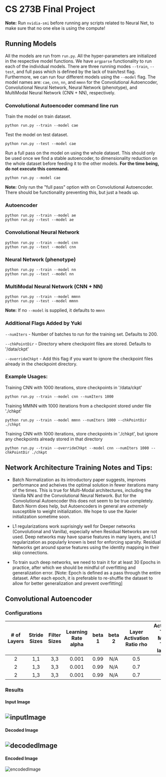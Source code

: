 # CS 273B Final Project

**Note:** Run `nvidia-smi` before running any scripts related to Neural Net, to make sure that no one else is using the compute!

## Running Models
All the models are run from `run.py`. All the hyper-parameters are initialized in the respective model functions. We have `argparse` functionality to run each of the individual models. There are three running modes `--train`, `--test`, and full pass which is defined by the lack of train/test flag. Furthermore, we can run four different models using the `--model` flag. The model names are: `cae`, `cnn`, `nn`, and `mmnn` for the Convolutional Autoencoder, Convolutional Neural Network, Neural Network (phenotype), and MultiModal Neural Network (CNN + NN), respectively.

### Convolutional Autoencoder command line run

Train the model on train dataset.
```
python run.py --train --model cae
```

Test the model on test dataset.
```
python run.py --test --model cae
```

Run a full pass on the model on using the whole dataset. This should only be used once we find a stable autoencoder, to dimensionality reduction on the whole dataset before feeding it to the other models. **For the time being, do not execute this command.**
```
python run.py --model cae
```

**Note:** Only run the "full pass" option with on Convolutional Autoencoder. There should be functionality preventing this, but just a heads up.

### Autoencoder

```
python run.py --train --model ae
python run.py --test --model ae
```

### Convolutional Neural Network

```
python run.py --train --model cnn
python run.py --test --model cnn
```

### Neural Network (phenotype)

```
python run.py --train --model nn
python run.py --test --model nn
```

### MultiModal Neural Network (CNN + NN)

```
python run.py --train --model mmnn
python run.py --test --model mmnn
```

**Note:** If no `--model` is supplied, it defaults to `mmnn`

### Additional Flags Added by Yuki

```--numIters``` - Number of batches to run for the training set. Defaults to 200.

```--chkPointDir``` - Directory where checkpoint files are stored. Defaults to '/data/ckpt'

```--overrideChkpt``` - Add this flag if you want to ignore the checkpoint files already in the checkpoint directory.

### Example Usages:

Training CNN with 1000 iterations, store checkpoints in '/data/ckpt'

	python run.py --train --model cnn --numIters 1000

Training MMNN with 1000 iterations from a checkpoint stored under file './chkpt'

	python run.py --train --model mmnn --numIters 1000 --chkPointDir ./chkpt

Training CNN with 1000 iterations, store checkpoints in './chkpt', but ignore any checkpoints already stored in that directory

	python run.py --train --overrideChkpt --model cnn --numIters 1000 --chkPointDir ./chkpt


## Network Architecture Training Notes and Tips:

- Batch Normalization as its introductory paper suggests, improves performance and acheives the optimal solution in fewer iterations many of
the times. This is true for Multi-Modal architectures, including the Vanilla NN and the Convolutional Neural Network. But for the
Convolutional Autoencoder this does not seem to be true completely. Batch Norm does help, but Autoencoders in general are *extremely*
susceptible to weight initialization. We hope to use the Xavier initialization sometime soon.

- L1 regularizations work suprisingly well for Deeper networks (Convolutional and Vanilla), especially when Residual Networks are not used.
Deep networks may have sparse features in many layers, and L1 regularization as popularly known is best for enforcing sparsity.
Residual Networks get around sparse features using the identity mapping in their skip connections.

- To train such deep networks, we need to train it for at least 30 Epochs in practice, after which we should be mindful of overfitting
and generalization error. [Note: Epoch is defined as a pass through the entire dataset. After each epoch, it is preferable to re-shuffle
the dataset to allow for better generalization and prevent overfitting]

## Convolutional Autoencoder

### Configurations

| \# of Layers  | Stride Sizes | Filter Sizes | Learning Rate alpha | beta 1 | beta 2 | Layer Activation Ratio rho | Activation Term Mixing Term lambda | Optimizer | Batch Norm |
|:-:|:-:|:-:|:-:|:-:|:-:|:-:|:-:|:-:|:-:|
| 2 | 1,1 | 3,3 | 0.001 | 0.99 | N/A | 0.5 | 0.6 | Rmsprop | No |
| 2 | 1,3 | 3,3 | 0.001 | 0.99 | N/A | 0.7 | 0.6 | Rmsprop | No |
| 2 | 1,3 | 3,3 | 0.001 | 0.99 | N/A | 0.7 | 0.6 | Rmsprop | Yes|

### Results
#### Input Image
![inputImage](images/inputImage.png?raw=true "Input Image")
----------------
#### Decoded Image
![decodedImage](images/decodedImage.png?raw=true "Decoded Image")
------------------
#### Encoded Image
![encodedImage](images/encodedImage.png?raw=true "Encoded Image")